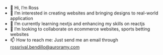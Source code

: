 - 👋 Hi, I’m Ross
- 👀 I’m interested in creating websites and bringing designs to real-world application
- 🌱 I’m currently learning nextjs and enhancing my skills on reactjs
- 💞️ I’m looking to collaborate on ecommerce websites, sports betting websites
- 📫 How to reach me: Just send me an email through rossrival.bendillo@auroramy.com

<!---
RWORXS/RWORXS is a ✨ special ✨ repository because its `README.md` (this file) appears on your GitHub profile.
You can click the Preview link to take a look at your changes.
--->
